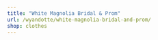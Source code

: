 ```yaml
---
title: "White Magnolia Bridal & Prom"
url: /wyandotte/white-magnolia-bridal-and-prom/
shop: clothes
---
```

